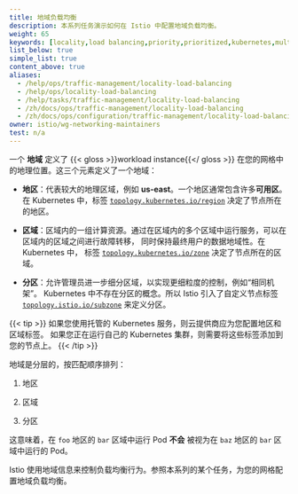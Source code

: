 ```yaml
---
title: 地域负载均衡
description: 本系列任务演示如何在 Istio 中配置地域负载均衡。
weight: 65
keywords: [locality,load balancing,priority,prioritized,kubernetes,multicluster]
list_below: true
simple_list: true
content_above: true
aliases:
  - /help/ops/traffic-management/locality-load-balancing
  - /help/ops/locality-load-balancing
  - /help/tasks/traffic-management/locality-load-balancing
  - /zh/docs/ops/traffic-management/locality-load-balancing
  - /zh/docs/ops/configuration/traffic-management/locality-load-balancing
owner: istio/wg-networking-maintainers
test: n/a
---
```


一个 **地域** 定义了 {{< gloss >}}workload instance{{</ gloss >}} 在您的网格中的地理位置。这三个元素定义了一个地域：

- **地区**：代表较大的地理区域，例如 **us-east**。一个地区通常包含许多**可用区**。
  在 Kubernetes 中，标签 [`topology.kubernetes.io/region`](https://kubernetes.io/zh-cn/docs/reference/labels-annotations-taints/#topologykubernetesioregion) 决定了节点所在的地区。

- **区域**：区域内的一组计算资源。通过在区域内的多个区域中运行服务，可以在区域内的区域之间进行故障转移，
  同时保持最终用户的数据地域性。在 Kubernetes 中，
  标签 [`topology.kubernetes.io/zone`](https://kubernetes.io/zh-cn/docs/reference/labels-annotations-taints/#topologykubernetesiozone) 决定了节点所在的区域。

- **分区**：允许管理员进一步细分区域，以实现更细粒度的控制，例如“相同机架”。
  Kubernetes 中不存在分区的概念。所以 Istio 引入了自定义节点标签
  [`topology.istio.io/subzone`](/zh/docs/reference/config/labels/#:~:text=topology.istio.io/subzone) 来定义分区。

{{< tip >}}
如果您使用托管的 Kubernetes 服务，则云提供商应为您配置地区和区域标签。
如果您正在运行自己的 Kubernetes 集群，则需要将这些标签添加到您的节点上。
{{< /tip >}}

地域是分层的，按匹配顺序排列：

1. 地区

2. 区域

3. 分区

这意味着，在 `foo` 地区的 `bar` 区域中运行 Pod **不会** 被视为在 `baz` 地区的 `bar` 区域中运行的 Pod。

Istio 使用地域信息来控制负载均衡行为。参照本系列的某个任务，为您的网格配置地域负载均衡。
